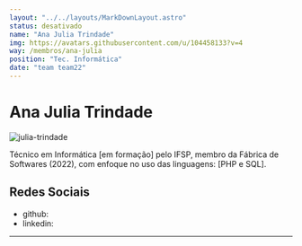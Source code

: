 ```yaml
---
layout: "../../layouts/MarkDownLayout.astro"
status: desativado
name: "Ana Julia Trindade"
img: https://avatars.githubusercontent.com/u/104458133?v=4
way: /membros/ana-julia
position: "Tec. Informática"
date: "team team22"
---
```


# Ana Julia Trindade

![julia-trindade](https://avatars.githubusercontent.com/u/104458133?v=4)

Técnico em Informática [em formação] pelo IFSP, membro da Fábrica de Softwares (2022), com enfoque no uso das linguagens: [PHP e SQL].

## Redes Sociais
- github:
- linkedin:
***